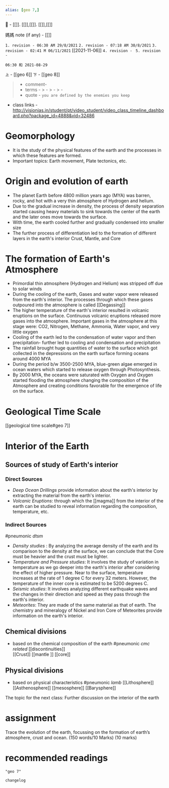 ```yaml
---
alias: [geo 7,]
---
```

🔖 - [[]]. [[]],[[]]. [[]],[[]]

媽媽 note (if any) - [[]]

`1. revision - 06:30 AM 29/8/2021`
`2. revision - 07:18 AM 30/8/2021`
`3. revision - 02:41 M 06/11/2021` [[2021-11-06]]
`4. revision - `
`5. revision - `
		
`06:30 和 2021-08-29`

`上` - [[geo 6]]
`下` - [[geo 8]]

> - comment- 
> - terms - 
	> - 
	> - 
	> - 
> - quote - `you are defined by the enemies you keep`

- class links - http://visionias.in/student/pt/video_student/video_class_timeline_dashboard.php?package_id=4888&vid=32486

# Geomorphology
- It is the study of the physical features of the earth and the processes in which these features are formed. 
- Important topics: Earth movement, Plate tectonics, etc.
# Origin and evolution of earth
- The planet Earth before 4800 million years ago (MYA) was barren, rocky, and hot with a very thin atmosphere of Hydrogen and helium.
- Due to the gradual increase in density, the process of density separation started causing heavy materials to sink towards the center of the earth and the later ones move towards the surface.
- With time, the earth cooled further and gradually condensed into smaller size
- The further process of differentiation led to the formation of different layers in the earth's interior Crust, Mantle, and Core
# The formation of Earth's Atmosphere
- Primordial thin atmosphere (Hydrogen and Helium) was stripped off due to solar winds
- During the cooling of the earth,  Gases and water vapor were released from the earth's interior. The processes through which these gases outpoured into the atmosphere is called [[Degassing]]
- The higher temperature of the earth's interior resulted in volcanic eruptions on the surface. Continuous volcanic eruptions released more gases into the atmosphere. Important gases in the atmosphere at this stage were: CO2, Nitrogen, Methane, Ammonia, Water vapor, and very little oxygen
- Cooling of the earth led to the condensation of water vapor and then precipitation- further led to cooling and condensation and precipitation
- The rainfall brought huge quantities of water to the surface which got collected in the depressions on the earth surface forming oceans around 4000 MYA
- During the period b/w 3500-2500 MYA, blue-green algae emerged in ocean waters which started to release oxygen through Photosynthesis. 
- By 2000 MYA, the oceans were saturated with Oxygen and Oxygen started flooding the atmosphere changing the composition of the Atmosphere and creating conditions favorable for the emergence of life on the surface. 
# Geological Time Scale
[[geological time scale#geo 7]]

# Interior of the Earth
## Sources of study of Earth's interior
### Direct Sources
- _Deep Ocean Drillings_ provide information about the earth's interior by extracting the material from the earth's interior.
- _Volcanic Eruptions_: through which the [[magma]] from the interior of the earth can be studied to reveal information regarding the composition, temperature, etc.
### Indirect Sources
 #pneumonic _dtsm_
- _Density studies_ : By analyzing the average density of the earth and its comparison to the density at the surface, we can conclude that the Core must be heavier and the crust must be lighter.
- _Temperature and Pressure studies_: It involves the study of variation in temperature as we go deeper into the earth's interior after considering the effect of higher pressure. Near to the surface, temperature increases at the rate of 1 degree C for every 32 meters. However, the temperature of the inner core is estimated to be 5200 degrees C.
- _Seismic studies_: It involves analyzing different earthquake waves and the changes in their direction and speed as they pass through the earth's interior.
- _Meteorites_: They are made of the same material as that of earth. The chemistry and mineralogy of Nickel and Iron Core of Meteorites provide information on the earth's interior.
## Chemical divisions
- based on the chemical composition of the earth #pneumonic _cmc_
_related_ [[discontinuities]]	
	[[Crust]]
	[[mantle ]]
	[[core]]
## Physical divisions
- based on physical characteristics #pneumonic _lamb_
	[[Lithosphere]]
	[[Asthenosphere]]
	[[mesosphere]]
	[[Barysphere]]

The topic for the next class: Further discussion on the interior of the earth
# assignment
Trace the evolution of the earth, focussing on the formation of earth’s atmosphere, crust and ocean. (150 words/10 Marks)
(10 marks)
# recommended readings
```query
"geo 7"
```

```plain
changelog

```